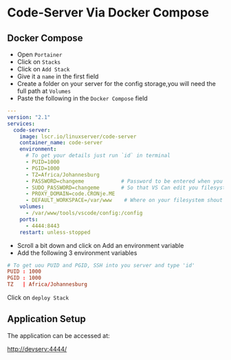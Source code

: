 # Code-Server Via Docker Compose

## Docker Compose

- Open `Portainer`
- Click on `Stacks`
- Click on `Add Stack`
- Give it a `name` in the first field
- Create a folder on your server for the config storage,you will need the full path at `Volumes`
- Paste the following in the `Docker Compose` field

```yml
---
version: "2.1"
services:
  code-server:
    image: lscr.io/linuxserver/code-server
    container_name: code-server
    environment:
      # To get your details just run `id` in terminal
      - PUID=1000
      - PGID=1000
      - TZ=Africa/Johannesburg
      - PASSWORD=changeme            # Password to be entered when you open the url
      - SUDO_PASSWORD=changeme       # So that VS Can edit you filesystem
      - PROXY_DOMAIN=code.CRONje.ME 
      - DEFAULT_WORKSPACE=/var/www    # Where on your filesystem shout it be be when you open it
    volumes:
      - /var/www/tools/vscode/config:/config
    ports:
      - 4444:8443
    restart: unless-stopped
```

- Scroll a bit down and click on Add an environment variable
- Add the following 3 environment variables

```conf
# To get uou PUID and PGID, SSH into you server and type 'id'
PUID : 1000
PGID : 1000
TZ   | Africa/Johannesburg
```

Click on `deploy Stack`

## Application Setup

The application can be accessed at:

[http://devserv:4444/](http://devserv:4444/)
